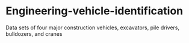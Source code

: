 # Engineering-vehicle-identification
Data sets of four major construction vehicles, excavators, pile drivers, bulldozers, and cranes
